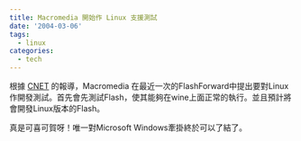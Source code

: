 ```yaml
---
title: Macromedia 開始作 Linux 支援測試
date: '2004-03-06'
tags:
  - linux
categories:
  - tech
---
```

根據 [CNET](http://news.com.com/2100-7344_3-5170061.html) 的報導，Macromedia 在最近一次的FlashForward中提出要對Linux作開發測試。首先會先測試Flash，使其能夠在wine上面正常的執行。並且預計將會開發Linux版本的Flash。  
  
真是可喜可賀呀！唯一對Microsoft Windows牽掛終於可以了結了。